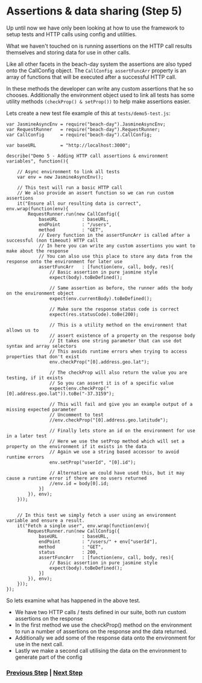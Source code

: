 # Assertions & data sharing (Step 5)

Up until now we have only been looking at how to use the framework to setup tests and HTTP calls using config and utilities. 

What we haven't touched on is running assertions on the HTTP call results themselves and storing data for use in other calls.

Like all other facets in the beach-day system the assertions are also typed onto the CallConfig object.
The `CallConfig assertFuncArr` property is an array of functions that will be executed after a successful HTTP call.

In these methods the developer can write any custom assertions that he so chooses. Additionally the environment object used to link all tests has some utility methods `(checkProp() & setProp())` to help make assertions easier.

Lets create a new test file example of this at `tests/demo5-test.js`:
```
var JasmineAsyncEnv = require("beach-day").JasmineAsyncEnv;
var RequestRunner   = require("beach-day").RequestRunner;
var CallConfig      = require("beach-day").CallConfig;

var baseURL         = "http://localhost:3000";

describe("Demo 5 - Adding HTTP call assertions & environment variables", function(){

    // Async environment to link all tests
    var env = new JasmineAsyncEnv();

    // This test will run a basic HTTP call
    // We also provide an assert function so we can run custom assertions
    it("Ensure all our resulting data is correct", env.wrap(function(env){
        RequestRunner.run(new CallConfig({
            baseURL         : baseURL,
            endPoint        : "/users",
            method          : "GET",
            // Every function in the assertFuncArr is called after a successful (non timeout) HTTP call
            // In here you can write any custom assertions you want to make about the response
            // You can also use this place to store any data from the response onto the environment for later use
            assertFuncArr   : [function(env, call, body, res){
                // Basic assertion in pure jasmine style
                expect(body).toBeDefined();

                // Same assertion as before, the runner adds the body on the environment object
                expect(env.currentBody).toBeDefined();

                // Make sure the response status code is correct
                expect(res.statusCode).toBe(200);

                // This is a utility method on the environment that allows us to
                // assert existence of a property on the response body
                // It takes one string parameter that can use dot syntax and array selectors
                // This avoids runtime errors when trying to access properties that don't exist
                env.checkProp("[0].address.geo.lat");

                // The checkProp will also return the value you are testing, if it exists
                // So you can assert it is of a specific value
                expect(env.checkProp("[0].address.geo.lat")).toBe("-37.3159");

                // This will fail and give you an example output of a missing expected parameter
                // Uncomment to test
                //env.checkProp("[0].address.geo.latitude");

                // Finally lets store an id on the environment for use in a later test
                // Here we use the setProp method which will set a property on the environment if it exists in the data
                // Again we use a string based accessor to avoid runtime errors
                env.setProp("userId", "[0].id");

                // Alternative we could have used this, but it may cause a runtime error if there are no users returned
                //env.id = body[0].id;
            }]
        }), env);
    }));


    // In this test we simply fetch a user using an environment variable and ensure a result.
    it("Fetch a single user", env.wrap(function(env){
        RequestRunner.run(new CallConfig({
            baseURL         : baseURL,
            endPoint        : "/users/" + env["userId"],
            method          : "GET",
            status          : 200,
            assertFuncArr   : [function(env, call, body, res){
                // Basic assertion in pure jasmine style
                expect(body).toBeDefined();
            }]
        }), env);
    }));
});
```


So lets examine what has happened in the above test. 
 - We have two HTTP calls / tests defined in our suite, both run custom assertions on the response
 - In the first method we use the checkProp() method on the environment to run a number of assertions on the response and the data returned.
 - Additionally we add some of the response data onto the environment for use in the next call.
 - Lastly we make a second call utilising the data on the environment to generate part of the config



### [Previous Step](step4.md) | [Next Step](step6.md)